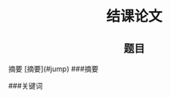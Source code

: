 <h1 align = "center">结课论文</h1>
<h2 align = "center">题目</h2>
<span id="jump">摘要</span>
[摘要](#jump)
###摘要

###关键词



